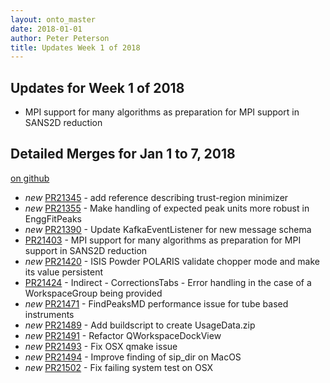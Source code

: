 ```yaml
---
layout: onto_master
date: 2018-01-01
author: Peter Peterson
title: Updates Week 1 of 2018
---
```

Updates for Week 1 of 2018
--------------------------
* MPI support for many algorithms as preparation for MPI support in SANS2D reduction

Detailed Merges for Jan 1 to 7, 2018
------------------------------------
[on github](https://github.com/mantidproject/mantid/pulls?q=is%3Apr+merged%3A2018-01-02..2018-01-07)

* *new* [PR21345](https://github.com/mantidproject/mantid/pull/21345) - add reference describing trust-region minimizer
* *new* [PR21355](https://github.com/mantidproject/mantid/pull/21355) - Make handling of expected peak units more robust in EnggFitPeaks
* *new* [PR21390](https://github.com/mantidproject/mantid/pull/21390) - Update KafkaEventListener for new message schema
* [PR21403](https://github.com/mantidproject/mantid/pull/21403) - MPI support for many algorithms as preparation for MPI support in SANS2D reduction
* *new* [PR21420](https://github.com/mantidproject/mantid/pull/21420) - ISIS Powder POLARIS validate chopper mode and make its value persistent
* [PR21424](https://github.com/mantidproject/mantid/pull/21424) - Indirect - CorrectionsTabs - Error handling in the case of a WorkspaceGroup being provided
* *new* [PR21471](https://github.com/mantidproject/mantid/pull/21471) - FindPeaksMD performance issue for tube based instruments
* *new* [PR21489](https://github.com/mantidproject/mantid/pull/21489) - Add buildscript to create UsageData.zip
* *new* [PR21491](https://github.com/mantidproject/mantid/pull/21491) - Refactor QWorkspaceDockView
* *new* [PR21493](https://github.com/mantidproject/mantid/pull/21493) - Fix OSX qmake issue
* *new* [PR21494](https://github.com/mantidproject/mantid/pull/21494) - Improve finding of sip_dir on MacOS
* *new* [PR21502](https://github.com/mantidproject/mantid/pull/21502) - Fix failing system test on OSX
